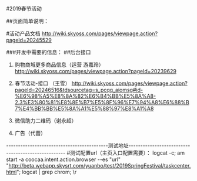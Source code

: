 #2019春节活动

##页面简单说明：


#活动产品文档
	http://wiki.skyoss.com/pages/viewpage.action?pageId=20245529

###开发中需要的信息：
##后台接口
1. 购物商城更多商品信息（运营 游嘉玲）
	http://wiki.skyoss.com/pages/viewpage.action?pageId=20239629

2. 春节活动-接口 （王雪）
	http://wiki.skyoss.com/pages/viewpage.action?pageId=20246516&tdsourcetag=s_pcqq_aiomsg#id-%E6%98%A5%E8%8A%82%E6%B4%BB%E5%8A%A8-2.3%E3%80%81%E8%8E%B7%E5%8F%96%E7%94%A8%E6%88%B7%E4%BB%BB%E5%8A%A1%E5%88%97%E8%A1%A8
	
3. 微信助力二维码（谢永超）

4. 广告（代蕾）


-------------------------------------------测试地址---------------------------------------------------
#测试配置url（主页入口配置需要）：
logcat -c;  am start -a coocaa.intent.action.browser --es "url" "http://beta.webapp.skysrt.com/yuanbo/test/2019SpringFestival/taskcenter.html"; logcat | grep chrom; \r
	

